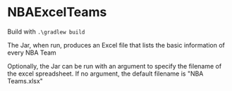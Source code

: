 # NBAExcelTeams

Build with `.\gradlew build`

The Jar, when run, produces an Excel file that lists the basic information of every NBA Team

Optionally, the Jar can be run with an argument to specify the filename of the excel spreadsheet. If no argument, the default filename is "NBA Teams.xlsx"
